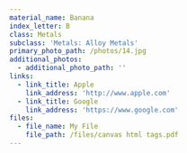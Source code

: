 ```yaml
---
material_name: Banana
index_letter: B
class: Metals
subclass: 'Metals: Alloy Metals'
primary_photo_path: /photos/14.jpg
additional_photos:
  - additional_photo_path: ''
links:
  - link_title: Apple
    link_address: 'http://www.apple.com'
  - link_title: Google
    link_address: 'https://www.google.com'
files:
  - file_name: My File
    file_path: /files/canvas html tags.pdf
---
```

